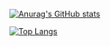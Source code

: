 [![Anurag's GitHub stats](https://github-readme-stats.vercel.app/api?username=Lukiticas&count_private=true&theme=midnight-purple)
          ](https://github.com/anuraghazra/github-readme-stats)

[![Top Langs](https://github-readme-stats.vercel.app/api/top-langs/?username=Lukiticas)](https://github.com/anuraghazra/github-readme-stats)

